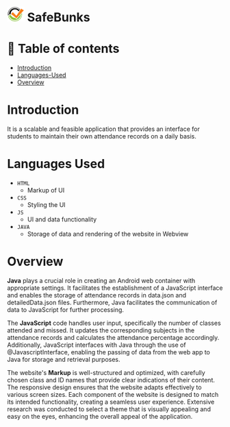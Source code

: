 # <img src="app/src/main/assets/icon2.png" width="40"> SafeBunks

# 🧭 Table of contents

- [Introduction](#introduction)
- [Languages-Used](#languages-used)
- [Overview](#overview)

# Introduction

It is a scalable and feasible application that provides an interface for students to maintain their own attendance records on a daily basis.

# Languages Used
- `HTML`
  - Markup of UI
- `CSS`
  - Styling the UI
- `JS`
  - UI and data functionality
- `JAVA`
  - Storage of data and rendering of the website in Webview

# Overview
**Java** plays a crucial role in creating an Android web container with appropriate settings. It facilitates the establishment of a JavaScript interface and enables the storage of attendance records in data.json and detailedData.json files. Furthermore, Java facilitates the communication of data to JavaScript for further processing.

The **JavaScript** code handles user input, specifically the number of classes attended and missed. It updates the corresponding subjects in the attendance records and calculates the attendance percentage accordingly. Additionally, JavaScript interfaces with Java through the use of @JavascriptInterface, enabling the passing of data from the web app to Java for storage and retrieval purposes.

The website's **Markup** is well-structured and optimized, with carefully chosen class and ID names that provide clear indications of their content. The responsive design ensures that the website adapts effectively to various screen sizes. Each component of the website is designed to match its intended functionality, creating a seamless user experience. Extensive research was conducted to select a theme that is visually appealing and easy on the eyes, enhancing the overall appeal of the application.

